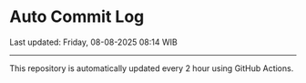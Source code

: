 # Auto Commit Log

Last updated: Friday, 08-08-2025 08:14 WIB

---

This repository is automatically updated every 2 hour using GitHub Actions.
